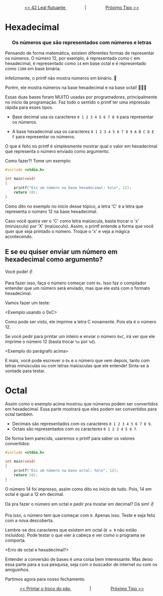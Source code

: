 <p align="center"> <a href="printf_5.md"> << 42 Leal flutuante </a> &#8195;&#8195;&#8195;&#8195; | &#8195;&#8195;&#8195;&#8195; <a href="printf_7.md"> Próximo Tipo >> </a> </p>

# Hexadecimal
### <center>Os números que são representados com números e letras </center>

Pensando de forma matemática, existem diferentes formas de representar os números. O número 12, por exemplo, é representado como ``C`` em hexadecimal, é representado como ``14`` em base octal e é representado como ``1100`` em base binária.

Infelizmente, o printf não mostra números em binário. 🥺

Porém, ele mostra números na base hexadecimal e na base octal! :partying_face::partying_face::partying_face:

Essas duas bases foram MUITO usadas por programadores, principalmente no início da programação. Faz todo o sentido o printf ter uma impressão rápida para esses tipos.

- Base decimal usa os caracteres ``0 1 2 3 4 5 6 7 8 9`` para representar os números.

- A base hexadecimal usa os caracteres ``0 1 2 3 4 5 6 7 8 9 A B C D E F`` para representar os números.

O que é feito no printf é simplesmente mostrar qual o valor em hexadecimal que representa o número enviado como argumento.

Como fazer?! Tome um exemplo:

```c
#include <stdio.h>

int	main(void)
{
	printf("Eis um número na base hexadecimal: %x\n", 12);
	return (0);
}
```

Como dito no exemplo no início desse tópico, a letra 'C' é a letra que representa o número 12 na base hexadecimal.

Caso você queira ver o 'C' como letra maiúscula, basta trocar o 'x' (minúsculo) por 'X' (maiúsculo). Assim, o printf entende a forma que você quer que seja printado o número. Troque o 'x' e veja a mágica acontecendo.

## E se eu quiser enviar um número em hexadecimal como argumento?

Você pode! :v:

Para fazer isso, faça o número começar com ``0x``. Isso faz o compilador entender que um número será enviado, mas que ele está com o formato hexadecimal.

Vamos fazer um teste:

<Exemplo usando o 0xC>

Como pode ser visto, ele imprime a letra C novamente. Pois ela é o número 12.

Se você pedir para printar um inteiro e enviar o número ``0xC``, irá ver que ele imprime o número 12 (basta trocar ``%x`` por ``%d``).

<Exemplo do parágrafo acima>

E mais, você pode escrever o ``0x`` e o número que vem depois, tanto com letras minúsculas ou com letras maiúsculas que ele entende! Sinta-se à vontade para testar.

# Octal

Assim como o exemplo acima mostrou que números podem ser convertidos em hexadecimal. Essa parte mostrará que eles podem ser convertidos para octal também.

- Decimais são representados com os caracteres ``0 1 2 3 4 5 6 7 8 9``.
- Octais são representados com os caracteres ``0 1 2 3 4 5 6 7``.

De forma bem parecida, usaremos o printf para saber os valores convertidos:

```c
#include <stdio.h>

int	main(void)
{
	printf("Eis um número na base octal: %o\n", 12);
	return (0);
}
```

O número 14 foi impresso, assim como dito no início de tudo. Pois, 14 em octal é igual a 12 em decimal.

Dá pra fazer o número em octal e pedir pra mostar em decimal? Dá sim! :v:

Pra isso, o número tem que começar com ``0``. Apenas isso. Teste e seja feliz com a nova descoberta.

Lembre-se dos caracteres que existem em octal (``8 e 9`` não estão incluídos). Pode testar o que vier à cabeça e ver como o programa se comporta.

<Erro de octal e hexadecimal?>

Entender a conversão de bases é uma coisa bem interessante. Mas deixo essa parte para a sua pesquisa, seja com o buscador de internet ou com os amiguinhos.

Partimos agora para nosso fechamento.

<p align="center"> <a href="printf_5.md"> << Printar o troco do pão </a> &#8195;&#8195;&#8195;&#8195; | &#8195;&#8195;&#8195;&#8195; <a href="printf_7.md"> Próximo Tipo >> </a> </p>